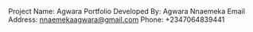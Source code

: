 Project Name: Agwara Portfolio
Developed By: Agwara Nnaemeka
Email Address: nnaemekaagwara@gmail.com
Phone: +2347064839441